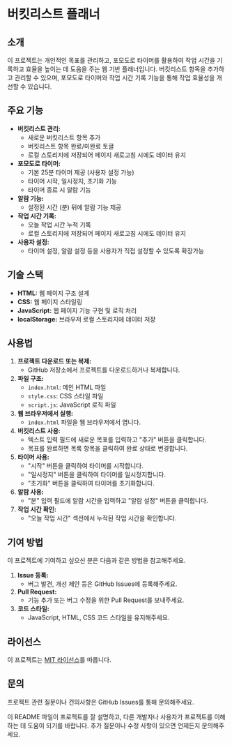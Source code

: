 # 버킷리스트 플래너

## 소개

이 프로젝트는 개인적인 목표를 관리하고, 포모도로 타이머를 활용하여 작업 시간을 기록하고 효율을 높이는 데 도움을 주는 웹 기반 플래너입니다. 버킷리스트 항목을 추가하고 관리할 수 있으며, 포모도로 타이머와 작업 시간 기록 기능을 통해 작업 효율성을 개선할 수 있습니다.

## 주요 기능

-   **버킷리스트 관리:**
    -   새로운 버킷리스트 항목 추가
    -   버킷리스트 항목 완료/미완료 토글
    -   로컬 스토리지에 저장되어 페이지 새로고침 시에도 데이터 유지
-   **포모도로 타이머:**
    -   기본 25분 타이머 제공 (사용자 설정 가능)
    -   타이머 시작, 일시정지, 초기화 기능
    -   타이머 종료 시 알람 기능
-   **알람 기능:**
    - 설정된 시간 (분) 뒤에 알람 기능 제공
-   **작업 시간 기록:**
    -   오늘 작업 시간 누적 기록
    -   로컬 스토리지에 저장되어 페이지 새로고침 시에도 데이터 유지
- **사용자 설정:**
    - 타이머 설정, 알람 설정 등을 사용자가 직접 설정할 수 있도록 확장가능

## 기술 스택

-   **HTML:** 웹 페이지 구조 설계
-   **CSS:** 웹 페이지 스타일링
-   **JavaScript:** 웹 페이지 기능 구현 및 로직 처리
-   **localStorage:** 브라우저 로컬 스토리지에 데이터 저장

## 사용법

1.  **프로젝트 다운로드 또는 복제:**
    -   GitHub 저장소에서 프로젝트를 다운로드하거나 복제합니다.
2.  **파일 구조:**
    -   `index.html`: 메인 HTML 파일
    -   `style.css`: CSS 스타일 파일
    -   `script.js`: JavaScript 로직 파일
3.  **웹 브라우저에서 실행:**
    -   `index.html` 파일을 웹 브라우저에서 엽니다.
4.  **버킷리스트 사용:**
    -   텍스트 입력 필드에 새로운 목표를 입력하고 "추가" 버튼을 클릭합니다.
    -   목표를 완료하면 목록 항목을 클릭하여 완료 상태로 변경합니다.
5.  **타이머 사용:**
    -   "시작" 버튼을 클릭하여 타이머를 시작합니다.
    -   "일시정지" 버튼을 클릭하여 타이머를 일시정지합니다.
    -   "초기화" 버튼을 클릭하여 타이머를 초기화합니다.
6.  **알람 사용:**
    - "분" 입력 필드에 알람 시간을 입력하고 "알람 설정" 버튼을 클릭합니다.
7.  **작업 시간 확인:**
    -   "오늘 작업 시간" 섹션에서 누적된 작업 시간을 확인합니다.

## 기여 방법

이 프로젝트에 기여하고 싶으신 분은 다음과 같은 방법을 참고해주세요.

1.  **Issue 등록:**
    -   버그 발견, 개선 제안 등은 GitHub Issues에 등록해주세요.
2.  **Pull Request:**
    -   기능 추가 또는 버그 수정을 위한 Pull Request를 보내주세요.
3.  **코드 스타일:**
    -   JavaScript, HTML, CSS 코드 스타일을 유지해주세요.

## 라이선스

이 프로젝트는 [MIT 라이선스](https://opensource.org/licenses/MIT)를 따릅니다.

## 문의

프로젝트 관련 질문이나 건의사항은 GitHub Issues를 통해 문의해주세요.

이 README 파일이 프로젝트를 잘 설명하고, 다른 개발자나 사용자가 프로젝트를 이해하는 데 도움이 되기를 바랍니다. 추가 질문이나 수정 사항이 있으면 언제든지 문의해주세요.
